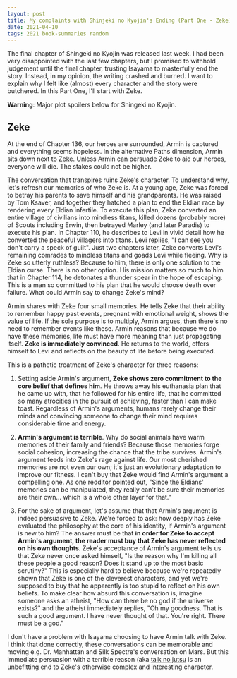 ```yaml
---
layout: post
title: My complaints with Shinjeki no Kyojin's Ending (Part One - Zeke)
date: 2021-04-10
tags: 2021 book-summaries random
---
```


The final chapter of Shingeki no Kyojin was released last week. I had been very 
disappointed with the last few chapters, but I promised to withhold judgement until 
the final chapter, trusting Isayama to masterfully end the story. Instead, in my 
opinion, the writing crashed and burned. I want to explain why I felt like (almost)
every character and the story were butchered. In this Part One, I'll start with Zeke.

__Warning__: Major plot spoilers below for Shingeki no Kyojin.

## Zeke

At the end of Chapter 136, our heroes are surrounded, Armin is captured and everything seems hopeless.
In the alternative Paths dimension, Armin sits down next to Zeke. Unless Armin can persuade
Zeke to aid our heroes, everyone will die. The stakes could not be higher.

The conversation that transpires ruins Zeke's character. To understand why, let's refresh
our memories of who Zeke is. At a young age,
Zeke was forced to betray his parents to save himself and his grandparents. He was raised
by Tom Ksaver, and together they hatched a plan to end the Eldian race by rendering every
Eldian infertile. To execute this plan, Zeke converted an entire village of civilians
into mindless titans, killed dozens (probably more) of Scouts including Erwin, then
betrayed Marley (and later Paradis) to execute his plan. In Chapter 110, he describes
to Levi in vivid detail
how he converted the peaceful villagers into titans. Levi replies, "I can see you don't carry a
speck of guilt". Just two chapters later, Zeke converts Levi's remaining comrades to mindless
titans and goads Levi while fleeing. Why is Zeke so utterly ruthless? Because to
him, there is only one solution to the Eldian curse. There is no other option. His mission
matters so much to him that in Chapter 114, he detonates a thunder spear
in the hope of escaping. This is a man so committed to his plan that he would choose
death over failure. What could Armin say to change Zeke's mind?

Armin shares with Zeke four small memories. He tells Zeke that their ability to remember
happy past events, pregnant with emotional weight, shows the value of life. If the
sole purpose is to multiply, Armin argues, then there's no need to remember events like these.
Armin reasons that because we do have these memories, life must have more meaning than just 
propagating itself. __Zeke is immediately convinced__. He returns to the world,
offers himself to Levi and reflects on the beauty of life before being executed.

This is a pathetic treatment of Zeke's character for three reasons:

1. Setting aside Armin's argument, __Zeke shows zero commitment to the core belief that 
   defines him__.
He throws away his euthanasia plan that he came up with, that he followed for his entire life,
that he committed so many atrocities in the pursuit of achieving, faster than I can make toast.
   Regardless of Armin's arguments, humans rarely change their minds and convincing someone
   to change their mind requires considerable time and energy.
   
2. __Armin's argument is terrible__. Why do social animals have warm
memories of their family and friends? Because those memories forge social cohesion,
increasing the chance that the tribe survives. Armin's argument feeds into Zeke's rage
against life. Our most cherished memories are not even our own; it's just an evolutionary
adaptation to improve our fitness. I can't buy that Zeke would find Armin's argument a
compelling one. As one redditor pointed out, "Since the Eldians' memories can be 
   manipulated, they really can't be sure their memories are their own... which is a
   whole other layer for that."
   
3. For the sake of argument, let's assume that that Armin's argument
is indeed persuasive to Zeke. We're forced to ask: how deeply has Zeke evaluated the
philosophy at the core of his identity, if Armin's argument is new to him? The answer must
be that __in order for Zeke to accept Armin's argument, the reader must buy that
   Zeke has never reflected on his own thoughts__. Zeke's acceptance of Armin's argument
   tells us that Zeke never once asked himself, "Is the reason why I'm killing all these
   people a good reason? Does it stand up to the most basic scrutiny?" This is especially
   hard to believe because we're repeatedly shown that Zeke is one of the cleverest 
   characters, and yet we're supposed to buy that he apparently is too stupid to 
   reflect on his own beliefs. To make clear how absurd this conversation is, 
   imagine someone asks an atheist, "How can there be no god if the universe 
   exists?" and the atheist immediately replies, "Oh my goodness. That is such 
   a good argument. I have never thought of that. You're right. There must be a god."
   
I don't have a problem with Isayama choosing to have Armin talk with Zeke. I think that
done correctly, these conversations can be memorable and moving e.g. Dr. Manhattan and Silk
Spectre's conversation on Mars. But this immediate persuasion with a terrible reason (aka
[talk no jutsu](https://konohalibrary.fandom.com/wiki/Talk_No_Jutsu) is an unbefitting end
to Zeke's otherwise complex and interesting character.
